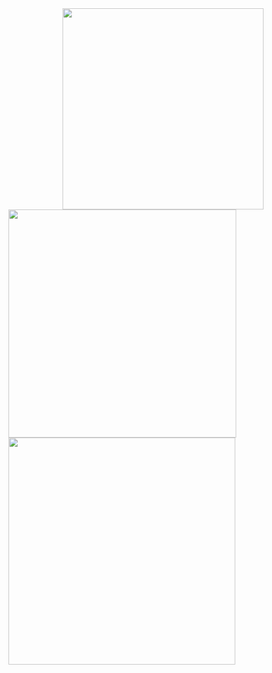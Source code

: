 <div><img src="https://spotify-github-profile.kittinanx.com/api/view.svg?uid=ykc2ayrc9ii9oigdnc9chyn1i&cover_image=true&theme=default&show_offline=true&background_color=121212&interchange=true&bar_color_cover=trueg" width="397" align="right" />
<img src="https://lanyard.cnrad.dev/api/492707412504215552?theme=dark&bg=121212&borderRadius=10px&animated=true&idleMessage=Doing%nothing%27%20at%20the%20moment" width="450" >
<br/>

<!--<img src="ph" width="300" align="right"/> -->
  
<img src="https://gitroll.io/api/badges/profiles/v1/uWZCkPJbzQWTprdO97yj8w9FaiER2" width="448">
</div>

